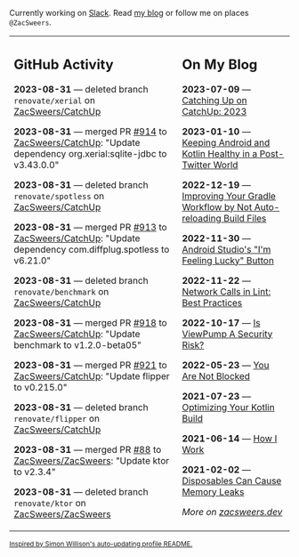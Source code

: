 Currently working on [Slack](https://slack.com/). Read [my blog](https://zacsweers.dev/) or follow me on places `@ZacSweers`.

<table><tr><td valign="top" width="60%">

## GitHub Activity
<!-- githubActivity starts -->
**2023-08-31** — deleted branch `renovate/xerial` on [ZacSweers/CatchUp](https://github.com/ZacSweers/CatchUp)

**2023-08-31** — merged PR [#914](https://github.com/ZacSweers/CatchUp/pull/914) to [ZacSweers/CatchUp](https://github.com/ZacSweers/CatchUp): "Update dependency org.xerial:sqlite-jdbc to v3.43.0.0"

**2023-08-31** — deleted branch `renovate/spotless` on [ZacSweers/CatchUp](https://github.com/ZacSweers/CatchUp)

**2023-08-31** — merged PR [#913](https://github.com/ZacSweers/CatchUp/pull/913) to [ZacSweers/CatchUp](https://github.com/ZacSweers/CatchUp): "Update dependency com.diffplug.spotless to v6.21.0"

**2023-08-31** — deleted branch `renovate/benchmark` on [ZacSweers/CatchUp](https://github.com/ZacSweers/CatchUp)

**2023-08-31** — merged PR [#918](https://github.com/ZacSweers/CatchUp/pull/918) to [ZacSweers/CatchUp](https://github.com/ZacSweers/CatchUp): "Update benchmark to v1.2.0-beta05"

**2023-08-31** — merged PR [#921](https://github.com/ZacSweers/CatchUp/pull/921) to [ZacSweers/CatchUp](https://github.com/ZacSweers/CatchUp): "Update flipper to v0.215.0"

**2023-08-31** — deleted branch `renovate/flipper` on [ZacSweers/CatchUp](https://github.com/ZacSweers/CatchUp)

**2023-08-31** — merged PR [#88](https://github.com/ZacSweers/ZacSweers/pull/88) to [ZacSweers/ZacSweers](https://github.com/ZacSweers/ZacSweers): "Update ktor to v2.3.4"

**2023-08-31** — deleted branch `renovate/ktor` on [ZacSweers/ZacSweers](https://github.com/ZacSweers/ZacSweers)
<!-- githubActivity ends -->
</td><td valign="top" width="40%">

## On My Blog
<!-- blog starts -->
**2023-07-09** — [Catching Up on CatchUp: 2023](https://www.zacsweers.dev/catching-up-on-catchup-2023/)

**2023-01-10** — [Keeping Android and Kotlin Healthy in a Post-Twitter World](https://www.zacsweers.dev/keeping-android-healthy/)

**2022-12-19** — [Improving Your Gradle Workflow by Not Auto-reloading Build Files](https://www.zacsweers.dev/improving-your-workflow-by-not-auto-reloading-build-files/)

**2022-11-30** — [Android Studio's "I'm Feeling Lucky" Button](https://www.zacsweers.dev/android-studios-im-feeling-lucky-button/)

**2022-11-22** — [Network Calls in Lint: Best Practices](https://www.zacsweers.dev/network-calls-in-lint-best-practices/)

**2022-10-17** — [Is ViewPump A Security Risk?](https://www.zacsweers.dev/is-viewpump-a-security-risk/)

**2022-05-23** — [You Are Not Blocked](https://www.zacsweers.dev/you-are-not-blocked/)

**2021-07-23** — [Optimizing Your Kotlin Build](https://www.zacsweers.dev/optimizing-your-kotlin-build/)

**2021-06-14** — [How I Work](https://www.zacsweers.dev/how-i-work/)

**2021-02-02** — [Disposables Can Cause Memory Leaks](https://www.zacsweers.dev/disposables-can-cause-memory-leaks/)
<!-- blog ends -->
_More on [zacsweers.dev](https://zacsweers.dev/)_
</td></tr></table>

<sub><a href="https://simonwillison.net/2020/Jul/10/self-updating-profile-readme/">Inspired by Simon Willison's auto-updating profile README.</a></sub>